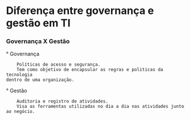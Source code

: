 # Diferença entre governança e gestão em TI
### Governança X Gestão

° Governança
````
    Políticas de acesso e segurança.
    Tem como objetivo de encapsular as regras e politicas da tecnologia 
dentro de uma organização.
````
° Gestão
````
    Auditoria e registro de atividades.
    Visa as ferramentas utilizadas no dia a dia nas atividades junto ao negócio.
````
